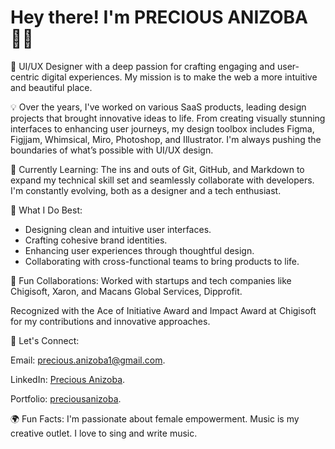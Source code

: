 # **Hey there! I'm PRECIOUS ANIZOBA** 👋🏽
🚀 UI/UX Designer with a deep passion for crafting engaging and user-centric digital experiences. My mission is to make the web a more intuitive and beautiful place.

💡 Over the years, I've worked on various SaaS products, leading design projects that brought innovative ideas to life. From creating visually stunning interfaces to enhancing user journeys, my design toolbox includes Figma, Figjjam, Whimsical, Miro, Photoshop, and Illustrator. I'm always pushing the boundaries of what’s possible with UI/UX design.

🌱 Currently Learning: The ins and outs of Git, GitHub, and Markdown to expand my technical skill set and seamlessly collaborate with developers. I'm constantly evolving, both as a designer and a tech enthusiast.

🎨 What I Do Best:
* Designing clean and intuitive user interfaces.
* Crafting cohesive brand identities.
* Enhancing user experiences through thoughtful design.
* Collaborating with cross-functional teams to bring products to life.

  
💼 Fun Collaborations:
Worked with startups and tech companies like Chigisoft, Xaron, and Macans Global Services, Dipprofit.

Recognized with the Ace of Initiative Award and Impact Award at Chigisoft for my contributions and innovative approaches.


🎯 Let's Connect:

Email: [precious.anizoba1@gmail.com](mailto:precious.anizoba1@gmail.com).

LinkedIn: [Precious Anizoba](https://www.linkedin.com/in/precious-anizoba-2b640617a/).

Portfolio: [preciousanizoba](preciousanizoba.vzy.io).


🌍 Fun Facts:
I'm passionate about female empowerment. 
Music is my creative outlet. I love to sing and write music. 


<!---
preciousanizoba/preciousanizoba is a ✨ special ✨ repository because its `README.md` (this file) appears on your GitHub profile.
You can click the Preview link to take a look at your changes.
--->
